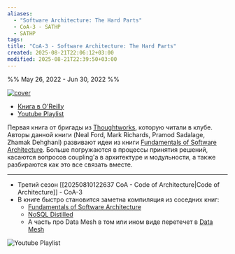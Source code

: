 ```yaml
---
aliases:
  - "Software Architecture: The Hard Parts"
  - CoA-3 - SATHP
  - SATHP
tags: 
title: "CoA-3 - Software Architecture: The Hard Parts"
created: 2025-08-21T22:06:12+03:00
modified: 2025-08-21T22:39:50+03:00
---
```


%% May 26, 2022 - Jun 30, 2022 %%

[![cover](https://www.oreilly.com/covers/urn:orm:book:9781492086888/400w/)](https://www.oreilly.com/library/view/software-architecture-the/9781492086888/)

- [Книга в O'Reilly](https://www.oreilly.com/library/view/software-architecture-the/9781492086888/)
- [Youtube Playlist](https://www.youtube.com/playlist?list=PLLrf_044z4Jp1zFQk-487YCK20JPSE3l8)

Первая книга от бригады из [Thoughtworks](https://www.thoughtworks.com), которую читали в клубе. Авторы данной книги (Neal Ford, Mark Richards, Pramod Sadalage, Zhamak Dehghani) развивают идеи из книги [Fundamentals of Software Architecture](https://www.oreilly.com/library/view/fundamentals-of-software/9781492043447/). Больше погружаются в процессы принятия решений, касаются вопросов coupling'а в архитектуре и модульности, а также разбираются как это все связать вместе.

---

- Третий сезон [[20250810122637 CoA - Code of Architecture|Code of Architecture]] - CoA-3
- В книге быстро становится заметна компиляция из соседних книг:
	- [Fundamentals of Software Architecture](https://www.oreilly.com/library/view/fundamentals-of-software/9781492043447/)
	- [NoSQL Distilled](https://www.oreilly.com/library/view/nosql-distilled-a/9780133036138/)
	- А часть про Data Mesh в том или ином виде перетечет в [Data Mesh](https://www.oreilly.com/library/view/data-mesh/9781492092384/)

![Youtube Playlist](https://www.youtube.com/playlist?list=PLLrf_044z4Jp1zFQk-487YCK20JPSE3l8)
